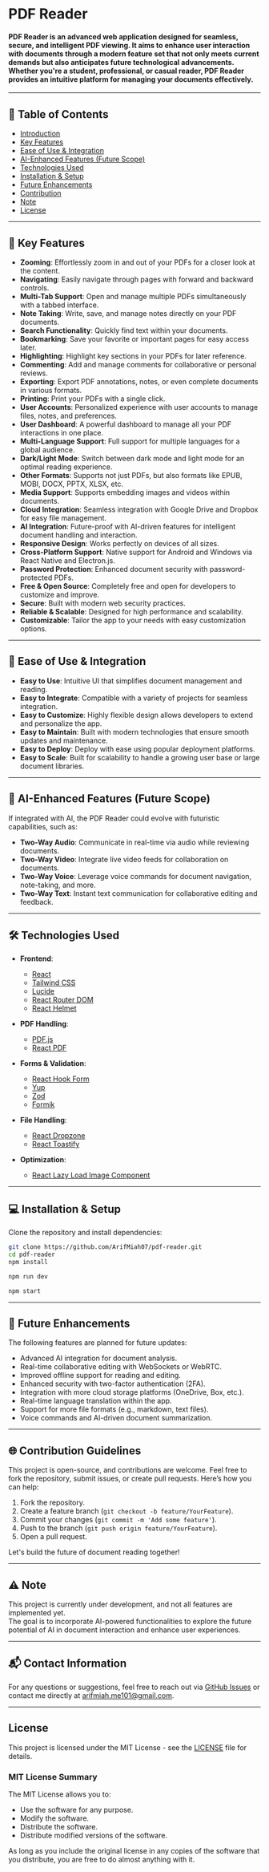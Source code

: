 # PDF Reader

#### PDF Reader is an advanced web application designed for seamless, secure, and intelligent PDF viewing. It aims to enhance user interaction with documents through a modern feature set that not only meets current demands but also anticipates future technological advancements. Whether you're a student, professional, or casual reader, PDF Reader provides an intuitive platform for managing your documents effectively.

---

## 📖 Table of Contents
- [Introduction](#pdf-reader)
- [Key Features](#-key-features)
- [Ease of Use & Integration](#-ease-of-use--integration)
- [AI-Enhanced Features (Future Scope)](#-ai-enhanced-features-future-scope)
- [Technologies Used](#-technologies-used)
- [Installation & Setup](#-installation--setup)
- [Future Enhancements](#-future-enhancements)
- [Contribution](#-contribution)
- [Note](#-note)
- [License](#license)

---

## 🌟 Key Features

- **Zooming**: Effortlessly zoom in and out of your PDFs for a closer look at the content.
- **Navigating**: Easily navigate through pages with forward and backward controls.
- **Multi-Tab Support**: Open and manage multiple PDFs simultaneously with a tabbed interface.
- **Note Taking**: Write, save, and manage notes directly on your PDF documents.
- **Search Functionality**: Quickly find text within your documents.
- **Bookmarking**: Save your favorite or important pages for easy access later.
- **Highlighting**: Highlight key sections in your PDFs for later reference.
- **Commenting**: Add and manage comments for collaborative or personal reviews.
- **Exporting**: Export PDF annotations, notes, or even complete documents in various formats.
- **Printing**: Print your PDFs with a single click.
- **User Accounts**: Personalized experience with user accounts to manage files, notes, and preferences.
- **User Dashboard**: A powerful dashboard to manage all your PDF interactions in one place.
- **Multi-Language Support**: Full support for multiple languages for a global audience.
- **Dark/Light Mode**: Switch between dark mode and light mode for an optimal reading experience.
- **Other Formats**: Supports not just PDFs, but also formats like EPUB, MOBI, DOCX, PPTX, XLSX, etc.
- **Media Support**: Supports embedding images and videos within documents.
- **Cloud Integration**: Seamless integration with Google Drive and Dropbox for easy file management.
- **AI Integration**: Future-proof with AI-driven features for intelligent document handling and interaction.
- **Responsive Design**: Works perfectly on devices of all sizes.
- **Cross-Platform Support**: Native support for Android and Windows via React Native and Electron.js.
- **Password Protection**: Enhanced document security with password-protected PDFs.
- **Free & Open Source**: Completely free and open for developers to customize and improve.
- **Secure**: Built with modern web security practices.
- **Reliable & Scalable**: Designed for high performance and scalability.
- **Customizable**: Tailor the app to your needs with easy customization options.

---

## 🔧 Ease of Use & Integration

- **Easy to Use**: Intuitive UI that simplifies document management and reading.
- **Easy to Integrate**: Compatible with a variety of projects for seamless integration.
- **Easy to Customize**: Highly flexible design allows developers to extend and personalize the app.
- **Easy to Maintain**: Built with modern technologies that ensure smooth updates and maintenance.
- **Easy to Deploy**: Deploy with ease using popular deployment platforms.
- **Easy to Scale**: Built for scalability to handle a growing user base or large document libraries.

---

## 🚀 AI-Enhanced Features (Future Scope)

If integrated with AI, the PDF Reader could evolve with futuristic capabilities, such as:

- **Two-Way Audio**: Communicate in real-time via audio while reviewing documents.
- **Two-Way Video**: Integrate live video feeds for collaboration on documents.
- **Two-Way Voice**: Leverage voice commands for document navigation, note-taking, and more.
- **Two-Way Text**: Instant text communication for collaborative editing and feedback.
  
---

## 🛠️ Technologies Used

- **Frontend**:  
  - [React](https://reactjs.org/)
  - [Tailwind CSS](https://tailwindcss.com/)
  - [Lucide](https://lucide.dev/)
  - [React Router DOM](https://reactrouter.com/)
  - [React Helmet](https://github.com/nfl/react-helmet)
  
- **PDF Handling**:  
  - [PDF.js](https://mozilla.github.io/pdf.js/)
  - [React PDF](https://react-pdf.org/)

- **Forms & Validation**:  
  - [React Hook Form](https://react-hook-form.com/)
  - [Yup](https://github.com/jquense/yup)
  - [Zod](https://zod.dev/)
  - [Formik](https://formik.org/)

- **File Handling**:  
  - [React Dropzone](https://react-dropzone.js.org/)
  - [React Toastify](https://fkhadra.github.io/react-toastify/)

- **Optimization**:  
  - [React Lazy Load Image Component](https://github.com/Aljullu/react-lazy-load-image-component)

---

## 💻 Installation & Setup

Clone the repository and install dependencies:

```bash
git clone https://github.com/ArifMiah07/pdf-reader.git
cd pdf-reader
npm install

```
```bash 
npm run dev
```

```bash
npm start
```

---

## 📅 Future Enhancements

The following features are planned for future updates:

- Advanced AI integration for document analysis.
- Real-time collaborative editing with WebSockets or WebRTC.
- Improved offline support for reading and editing.
- Enhanced security with two-factor authentication (2FA).
- Integration with more cloud storage platforms (OneDrive, Box, etc.).
- Real-time language translation within the app.
- Support for more file formats (e.g., markdown, text files).
- Voice commands and AI-driven document summarization.

---

## 🌐 Contribution Guidelines

This project is open-source, and contributions are welcome. Feel free to fork the repository, submit issues, or create pull requests. Here’s how you can help:

1. Fork the repository.
2. Create a feature branch (`git checkout -b feature/YourFeature`).
3. Commit your changes (`git commit -m 'Add some feature'`).
4. Push to the branch (`git push origin feature/YourFeature`).
5. Open a pull request.

Let's build the future of document reading together!

---

## ⚠️ Note

This project is currently under development, and not all features are implemented yet.  
The goal is to incorporate AI-powered functionalities to explore the future potential of AI in document interaction and enhance user experiences.

---

## 📬 Contact Information

For any questions or suggestions, feel free to reach out via [GitHub Issues](https://github.com/ArifMiah07/pdf-reader/issues) or contact me directly at [arifmiah.me101@gmail.com](mailto:arifmiah.me101@gmail.com).

---

## License

This project is licensed under the MIT License - see the [LICENSE](LICENSE) file for details.

### MIT License Summary

The MIT License allows you to:
- Use the software for any purpose.
- Modify the software.
- Distribute the software.
- Distribute modified versions of the software.

As long as you include the original license in any copies of the software that you distribute, you are free to do almost anything with it.


